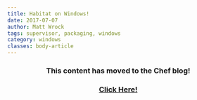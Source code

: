 ```yaml
---
title: Habitat on Windows!
date: 2017-07-07
author: Matt Wrock
tags: supervisor, packaging, windows
category: windows
classes: body-article
---
```


<h3><p style="text-align: center;">This content has moved to the Chef blog!</p></h3>
<h3><a href="https://blog.chef.io/2017/07/07/habitat-on-windows"><p style="text-align: center;">Click Here!</p></a></h3>